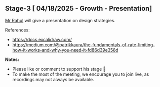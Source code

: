 ## Stage-3 [ 04/18/2025 - Growth - Presentation]

[Mr Rahul](https://www.linkedin.com/in/rahul-jain-44969352/) will give a presentation on design strategies.

References:
* https://docs.excalidraw.com/
* https://medium.com/@patrikkaura/the-fundamentals-of-rate-limiting-how-it-works-and-why-you-need-it-fd86d39e358d

**Notes:**
- Please like or comment to support his stage 🚀
- To make the most of the meeting, we encourage you to join live, as recordings may not always be available.
